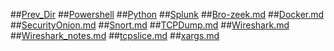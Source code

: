 ##[Prev_Dir](../../../)
##[Powershell](/mnt/e/Troy/web/komquest.github.io//cookbook/Soc/Powershell)
##[Python](/mnt/e/Troy/web/komquest.github.io//cookbook/Soc/Python)
##[Splunk](/mnt/e/Troy/web/komquest.github.io//cookbook/Soc/Splunk)
##[Bro-zeek.md](Bro-zeek.md)
##[Docker.md](Docker.md)
##[SecurityOnion.md](SecurityOnion.md)
##[Snort.md](Snort.md)
##[TCPDump.md](TCPDump.md)
##[Wireshark.md](Wireshark.md)
##[Wireshark_notes.md](Wireshark_notes.md)
##[tcpslice.md](tcpslice.md)
##[xargs.md](xargs.md)

